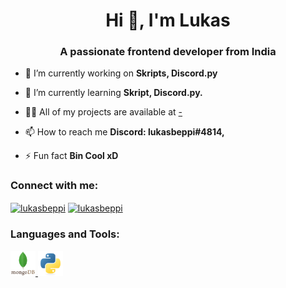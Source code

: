 <h1 align="center">Hi 👋, I'm Lukas</h1>
<h3 align="center">A passionate frontend developer from India</h3>

- 🔭 I’m currently working on **Skripts, Discord.py**

- 🌱 I’m currently learning **Skript, Discord.py.**

- 👨‍💻 All of my projects are available at [-](-)

- 📫 How to reach me **Discord: lukasbeppi#4814,**

- ⚡ Fun fact **Bin Cool xD**

<h3 align="left">Connect with me:</h3>
<p align="left">
<a href="https://twitter.com/lukasbeppi" target="blank"><img align="center" src="https://raw.githubusercontent.com/rahuldkjain/github-profile-readme-generator/master/src/images/icons/Social/twitter.svg" alt="lukasbeppi" height="30" width="40" /></a>
<a href="https://www.youtube.com/c/lukasbeppi" target="blank"><img align="center" src="https://raw.githubusercontent.com/rahuldkjain/github-profile-readme-generator/master/src/images/icons/Social/youtube.svg" alt="lukasbeppi" height="30" width="40" /></a>
</p>

<h3 align="left">Languages and Tools:</h3>
<p align="left"> <a href="https://www.mongodb.com/" target="_blank"> <img src="https://raw.githubusercontent.com/devicons/devicon/master/icons/mongodb/mongodb-original-wordmark.svg" alt="mongodb" width="40" height="40"/> </a> <a href="https://www.python.org" target="_blank"> <img src="https://raw.githubusercontent.com/devicons/devicon/master/icons/python/python-original.svg" alt="python" width="40" height="40"/> </a> </p>
